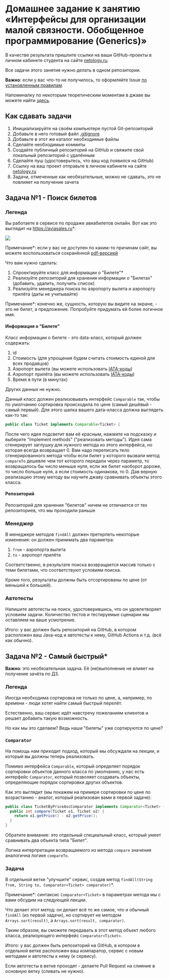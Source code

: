 # Домашнее задание к занятию «Интерфейсы для организации малой связности. Обобщенное программирование (Generics)»

В качестве результата пришлите ссылки на ваши GitHub-проекты в личном кабинете студента на сайте [netology.ru](https://netology.ru).

Все задачи этого занятия нужно делать в одном репозитории.

**Важно**: если у вас что-то не получилось, то оформляйте Issue [по установленным правилам](../report-requirements.md).

Напоминалку по некоторым теоретическим моментам в джаве вы можете найти [здесь](../tips/tips.md).

## Как сдавать задачи

1. Инициализируйте на своём компьютере пустой Git-репозиторий
1. Добавьте в него готовый файл [.gitignore](../.gitignore)
1. Добавьте в этот же каталог необходимые файлы
1. Сделайте необходимые коммиты
1. Создайте публичный репозиторий на GitHub и свяжите свой локальный репозиторий с удалённым
1. Сделайте пуш (удостоверьтесь, что ваш код появился на GitHub)
1. Ссылку на ваш проект отправьте в личном кабинете на сайте [netology.ru](https://netology.ru)
1. Задачи, отмеченные как необязательные, можно не сдавать, это не повлияет на получение зачета

## Задача №1 - Поиск билетов

### Легенда

Вы работаете в сервисе по продаже авиабилетов онлайн. Вот как это выглядит на https://aviasales.ru*:

![](pic/aviasales.png)

Примечание*: если у вас не доступен по каким-то причинам сайт, вы можете воспользоваться сохранённой [pdf-версией](assets/aviasales.pdf)

Что вам нужно сделать:
1. Спроектируйте класс для информации о "Билете"*
1. Реализуйте репозиторий для хранения информации о "Билетах" (добавить, удалить, получить список)
1. Реализуйте менеджера поиска по аэропорту вылета и аэропорту прилёта (даты не учитывайте)

Примечание*: конечно же, сущность, которую вы видите на экране, - это не билет, а предложение. Попробуйте придумать ей более логичное имя.

#### Информация о "Билете"

Класс информации о билете - это data-класс, который должен содержать:
1. id
1. Стоимость (для упрощения будем считать стоимость единой для всех продавцов)
1. Аэропорт вылета (вы можете использовать [IATA-коды](https://ru.wikipedia.org/wiki/%D0%9A%D0%BE%D0%B4_%D0%B0%D1%8D%D1%80%D0%BE%D0%BF%D0%BE%D1%80%D1%82%D0%B0_%D0%98%D0%90%D0%A2%D0%90))
1. Аэропорт прилёта (вы можете использовать [IATA-коды](https://ru.wikipedia.org/wiki/%D0%9A%D0%BE%D0%B4_%D0%B0%D1%8D%D1%80%D0%BE%D0%BF%D0%BE%D1%80%D1%82%D0%B0_%D0%98%D0%90%D0%A2%D0%90))
1. Время в пути (в минутах)

Других данных не нужно.

Данный класс должен реализовывать интерфейс `Comparable` так, чтобы по умолчанию сортировка происходила по цене (самый дешёвый - самый первый). Для этого шапка вашего дата-класса должна выглядеть как-то так:
```java
public class Ticket implements Comparable<Ticket> {
```
После чего идея подсветит вам её красным, нажмите на подсказку и выберите "Implement methods" ("реализовать методы"). Идея сама сгенерирует заглушку для нужного метода из этого интерфейса, но которая всегда возвращает 0. Вам надо переписать тело сгенерированного метода чтобы если билет у которого вызвали метод `compareTo` дешевле чем тот которого передали через параметр, то возвращалось бы число меньше нуля, если же билет наоборот дороже, то число больше нуля, а если стоимость одинакова, то 0. Дав верную реализацию этому методу вы научите джаву сравнивать объекты этого класса.

#### Репозиторий

Репозиторий для хранения "билетов" ничем не отличается от тех репозиториев, что мы проходили раньше

### Менеджер

В менеджере методов `findAll` должен претерпеть некоторые изменения: он должен принимать два параметра:
1. `from` - аэропорта вылета
1. `to` -  аэропорт прилёта

Соответственно, в результате поиска возвращается массив только с теми билетами, что соответствуют условиям поиска.

Кроме того, результаты должны быть отсортированы по цене (от меньшей к большей).

### Автотесты

Напишите автотесты на поиск, удостоверившись, что он удовлетворяет условиям задачи. Количество тестов и тестируемые сценарии мы оставляем на ваше усмотрение.

Итого: у вас должен быть репозиторий на GitHub, в котором расположен ваш Java-код и автотесты к нему, GitHub Actions и т.д. (всё как обычно).

## Задача №2 - Самый быстрый*

**Важно**: это необязательная задача. Её (не)выполнение не влияет на получение зачёта по ДЗ.

### Легенда

Иногда необходима сортировка не только по цене, а, например, по времени - люди хотят найти самый быстрый перелёт.

Естественно, ваш сервис идёт навстречу пожеланиям клиентов и решает добавить такую возможность.

Но как мы это сделаем? Ведь наши "билеты" уже сортируются по цене?

### `Comparator`

На помощь нам приходит подход, который мы обсуждали на лекции, и который вы должны теперь реализовать.

Помимо интерфейса `Comparable`, который определяет порядок сортировки объектов данного класса по умолчанию, у нас есть интерфейс `Comparator`, который позволяет создавать объекты, определяющие порядок сортировки других объектов.

Как это выглядит (мы покажем на примере сортировки по цене по возрастанию - аналог, который реализован вами в первой задаче):

```java
public class TicketByPriceAscComparator implements Comparator<Ticket> {
  public int compare(Ticket o1, Ticket o2) {
    return o1.getPrice() - o2.getPrice();
  }
}
```

Обратите внимание: это отдельный специальный класс, который умеет сравнивать два объекта типа "Билет".

Логика интерпретации возвращаемого из метода `compare` значения аналогична логике `compareTo`.

### Задача

В отдельной ветке "улучшите" сервис, создав метод `findAll(String from, String to, Comparator<Ticket> comparator)`*.

Примечание*: синтаксис `Comparator<Ticket>` в параметрах метода мы с вами обсудим на следующей лекции.

Что делает этот метод: он делает всё то же самое, что и обычный `findAll` (из первой задачи), но сортирует не методом `Arrays.sort(result)`, а `Arrays.sort(result, comparator)`.

Таким образом, вы сможете передавать в этот метод объект любого класса, реализующего интерфейс `Comparator<Ticket>`.

Итого: у вас должен быть репозиторий на GitHub, в котором в отдельной ветке расположен ваш компаратор, сервис с новым методами и автотесты к нему (к сервису).

Если автотесты в ветке проходят - делаете Pull Request на слияние в основную ветку (сливать не нужно).
